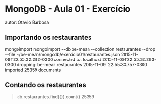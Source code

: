 # MongoDB - Aula 01 - Exercício
autor: Otavio Barbosa

## Importando os restaurantes

mongoimport mongoimport --db be-mean --collection restaurantes --drop --file ~/be-mean/mongodb/exercicio01/restaurantes.json
2015-11-09T22:55:32.282-0300	connected to: localhost
2015-11-09T22:55:32.283-0300	dropping: be-mean.restaurantes
2015-11-09T22:55:33.757-0300	imported 25359 documents

## Contando os restaurantes

> db.restaurantes.find({}).count()
25359
